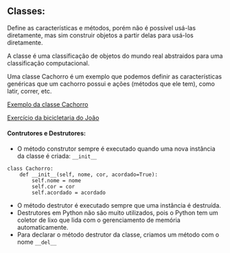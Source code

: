 ## Classes:

Define as características e métodos, porém não é possível usá-las diretamente, mas sim construir objetos a partir delas para usá-los diretamente.

A classe é uma classificação de objetos do mundo real abstraidos para uma classificação computacional.

Uma classe Cachorro é um exemplo que podemos definir as características genéricas que um cachorro possui e ações (métodos que ele tem), como latir, correr, etc.

[Exemplo da classe Cachorro](./exemplo_classe_cachorro.py)

[Exercício da bicicletaria do João](./exercicios/bicicletaria.py)

#### Contrutores e Destrutores:

- O método construtor sempre é executado quando uma nova instância da classe é criada: ```__init__```
```
class Cachorro:
    def __init__(self, nome, cor, acordado=True):
        self.nome = nome
        self.cor = cor
        self.acordado = acordado
```

- O método destrutor é executado sempre que uma instância é destruída. 
- Destrutores em Python não são muito utilizados, pois o Python tem um coletor de lixo que lida com o gerenciamento de memória automaticamente. 
- Para declarar o método destrutor da classe, criamos um método com o nome ```__del__```

